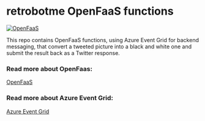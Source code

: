 # retrobotme OpenFaaS functions

[![OpenFaaS](https://img.shields.io/badge/openfaas-serverless-blue.svg)](https://www.openfaas.com)

This repo contains OpenFaaS functions, using Azure Event Grid for backend messaging, that convert a tweeted 
picture into a black and white one and submit the result back as a Twitter response.

### Read more about OpenFaas:
[OpenFaaS](https://github.com/openfaas/faas)


### Read more about Azure Event Grid:
[Azure Event Grid](https://azure.microsoft.com/en-us/services/event-grid/)

